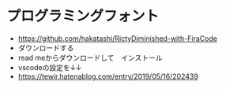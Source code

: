 # プログラミングフォント
- https://github.com/hakatashi/RictyDiminished-with-FiraCode
- ダウンロードする
- read meからダウンロードして　インストール
- vscodeの設定を↓↓
- https://tewir.hatenablog.com/entry/2019/05/16/202439